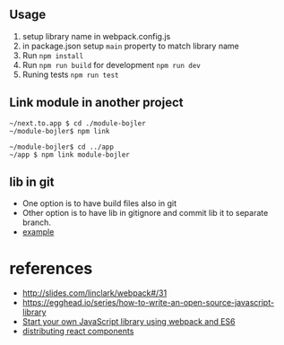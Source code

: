 ## Usage
1. setup library name in webpack.config.js
2. in package.json setup `main` property to match library name
3. Run `npm install`
4. Run `npm run build` for development `npm run dev`
5. Runing tests `npm run test`

## Link module in another project
```
~/next.to.app $ cd ./module-bojler
~/module-bojler$ npm link

~/module-bojler$ cd ../app
~/app $ npm link module-bojler
```

## lib in git
- One option is to have build files also in git
- Other option is to have lib in gitignore and commit lib it to separate branch.
- [example](https://github.com/grommet/grommet/blob/master/gulpfile-grommet-release.js#L131)

# references
- <http://slides.com/linclark/webpack#/31>
- <https://egghead.io/series/how-to-write-an-open-source-javascript-library>
- [Start your own JavaScript library using webpack and ES6](http://krasimirtsonev.com/blog/article/javascript-library-starter-using-webpack-es6) 
- [distributing react components](http://krasimirtsonev.com/blog/article/distributing-react-components-babel-browserify-webpack-uglifyjs)
